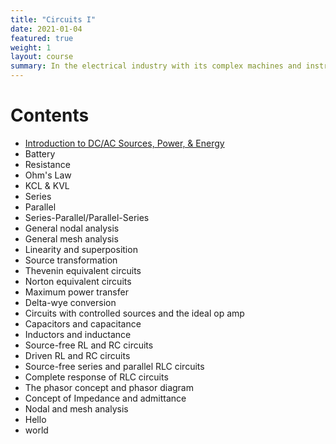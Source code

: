 ```yaml
---
title: "Circuits I"
date: 2021-01-04
featured: true
weight: 1
layout: course
summary: In the electrical industry with its complex machines and instruments, it is easy to be overwhelmed by electrical engineering field and think that everything is complicated and difficult. However, with a strong knowledge of the basic concepts of electricity, it is possible to breakdown complicated systems to a simple, manageable circuit. Thus, in this chapter we will investigate the fundamental concepts, principles, and terminologies involved in electrical circuits.
---
```


# Contents
- [Introduction to DC/AC Sources, Power, & Energy](1.1-introduction)
- Battery
- Resistance
- Ohm's Law
- KCL & KVL
- Series
- Parallel
- Series-Parallel/Parallel-Series
- General nodal analysis
- General mesh analysis
- Linearity and superposition
- Source transformation
- Thevenin equivalent circuits
- Norton equivalent circuits
- Maximum power transfer
- Delta-wye conversion
- Circuits with controlled sources and the ideal op amp
- Capacitors and capacitance
- Inductors and inductance
- Source-free RL and RC circuits
- Driven RL and RC circuits
- Source-free series and parallel RLC circuits
- Complete response of RLC circuits
- The phasor concept and phasor diagram
- Concept of Impedance and admittance
- Nodal and mesh analysis
- Hello
- world